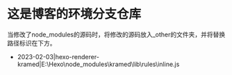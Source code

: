 # 这是博客的环境分支仓库

当修改了node_modules的源码时，将修改的源码放入_other的文件夹，并将替换路径标识在下方。

- 2023-02-03|hexo-renderer-kramed|E:\Hexo\node_modules\kramed\lib\rules\inline.js